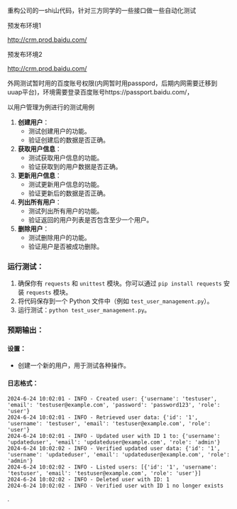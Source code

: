 

重构公司的一shi山代码，针对三方同学的一些接口做一些自动化测试

预发布环境1

http://crm.prod.baidu.com/

预发布环境2

http://crm.prod.baidu.com/



外网测试暂时用的百度账号权限(内网暂时用passpord，后期内网需要迁移到uuap平台)，环境需要登录百度账号https://passport.baidu.com/，



以用户管理为例进行的测试用例

1. **创建用户**：
   - 测试创建用户的功能。
   - 验证创建后的数据是否正确。
2. **获取用户信息**：
   - 测试获取用户信息的功能。
   - 验证获取到的用户数据是否正确。
3. **更新用户信息**：
   - 测试更新用户信息的功能。
   - 验证更新后的数据是否正确。
4. **列出所有用户**：
   - 测试列出所有用户的功能。
   - 验证返回的用户列表是否包含至少一个用户。
5. **删除用户**：
   - 测试删除用户的功能。
   - 验证用户是否被成功删除。

### 运行测试：

1. 确保你有 `requests` 和 `unittest` 模块。你可以通过 `pip install requests` 安装 `requests` 模块。
2. 将代码保存到一个 Python 文件中（例如 `test_user_management.py`）。
3. 运行测试：`python test_user_management.py`。

### 预期输出：

#### 设置：

- 创建一个新的用户，用于测试各种操作。

#### 日志格式：

```
2024-6-24 10:02:01 - INFO - Created user: {'username': 'testuser', 'email': 'testuser@example.com', 'password': 'password123', 'role': 'user'}
2024-6-24 10:02:01 - INFO - Retrieved user data: {'id': '1', 'username': 'testuser', 'email': 'testuser@example.com', 'role': 'user'}
2024-6-24 10:02:01 - INFO - Updated user with ID 1 to: {'username': 'updateduser', 'email': 'updateduser@example.com', 'role': 'admin'}
2024-6-24 10:02:02 - INFO - Verified updated user data: {'id': '1', 'username': 'updateduser', 'email': 'updateduser@example.com', 'role': 'admin'}
2024-6-24 10:02:02 - INFO - Listed users: [{'id': '1', 'username': 'testuser', 'email': 'testuser@example.com', 'role': 'user'}]
2024-6-24 10:02:02 - INFO - Deleted user with ID: 1
2024-6-24 10:02:02 - INFO - Verified user with ID 1 no longer exists
```

.
